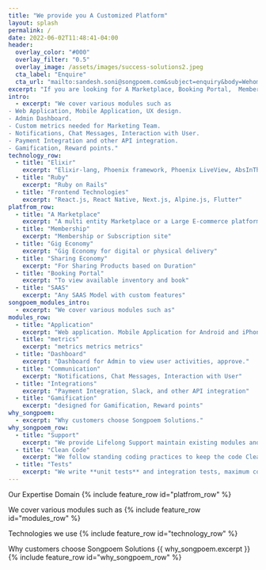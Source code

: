 ```yaml
---
title: "We provide you A Customized Platform"
layout: splash
permalink: /
date: 2022-06-02T11:48:41-04:00
header:
  overlay_color: "#000"
  overlay_filter: "0.5"
  overlay_image: /assets/images/success-solutions2.jpeg
  cta_label: "Enquire"
  cta_url: "mailto:sandesh.soni@songpoem.com&subject=enquiry&body=Wehomepage"
excerpt: "If you are looking for A Marketplace, Booking Portal,  Membership or Subscription site, SAAS"
intro: 
  - excerpt: "We cover various modules such as
- Web Application, Mobile Application, UX design.
- Admin Dashboard.
- Custom metrics needed for Marketing Team.
- Notifications, Chat Messages, Interaction with User.
- Payment Integration and other API integration.
- Gamification, Reward points."
technology_row:
  - title: "Elixir"
    excerpt: "Elixir-lang, Phoenix framework, Phoenix LiveView, AbsInThe"
  - title: "Ruby"
    excerpt: "Ruby on Rails"
  - title: "Frontend Technologies"
    excerpt: "React.js, React Native, Next.js, Alpine.js, Flutter"
platfrom_row:
  - title: "A Marketplace"
    excerpt: "A multi entity Marketplace or a Large E-commerce platform"
  - title: "Membership"
    excerpt: "Membership or Subscription site"
  - title: "Gig Economy"
    excerpt: "Gig Economy for digital or physical delivery"
  - title: "Sharing Economy"
    excerpt: "For Sharing Products based on Duration"
  - title: "Booking Portal"
    excerpt: "To view available inventory and book"
  - title: "SAAS"
    excerpt: "Any SAAS Model with custom features"
songpoem_modules_intro: 
  - excerpt: "We cover various modules such as"
modules_row:
  - title: "Application"
    excerpt: "Web application. Mobile Application for Android and iPhone."
  - title: "metrics"
    excerpt: "metrics metrics metrics"
  - title: "Dashboard"
    excerpt: "Dashboard for Admin to view user activities, approve."
  - title: "Communication"
    excerpt: "Notifications, Chat Messages, Interaction with User"
  - title: "Integrations"
    excerpt: "Payment Integration, Slack, and other API integration"
  - title: "Gamification"
    excerpt: "designed for Gamification, Reward points"
why_songpoem:
  - excerpt: "Why customers choose Songpoem Solutions."
why_songpoem_row:
  - title: "Support"
    excerpt: "We provide Lifelong Support maintain existing modules and future additions."
  - title: "Clean Code"
    excerpt: "We follow standing coding practices to keep the code Clean and Modular."
  - title: "Tests"
    excerpt: "We write **unit tests** and integration tests, maximum code coverage."
---
```

Our Expertise Domain
{% include feature_row id="platfrom_row" %}

We cover various modules such as
{% include feature_row id="modules_row" %}

Technologies we use
{% include feature_row id="technology_row" %}

Why customers choose Songpoem Solutions
{{ why_songpoem.excerpt }}
{% include feature_row id="why_songpoem_row" %}

